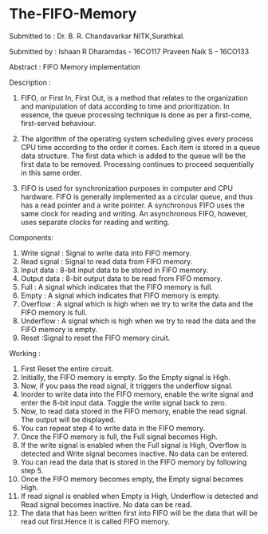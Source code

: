 # The-FIFO-Memory

 

Submitted to : Dr. B. R. Chandavarkar
	              NITK,Surathkal.

Submitted by : Ishaan R Dharamdas  - 16CO117
	        Praveen Naik S           - 16CO133


Abstract : FIFO Memory implementation

Description : 
	
1. FIFO, or First In, First Out, is a method that relates to the organization and manipulation of data 
according to time and prioritization. In essence, the queue processing technique is done as per a first-come, 
first-served behaviour. 

2. The algorithm of the operating system scheduling gives every process CPU time according to the order it comes.
Each item is stored in a queue data structure. The first data which is added to the queue will be the first data to be
removed. Processing continues to proceed sequentially in this same order. 

3. FIFO is used for synchronization purposes in computer and CPU hardware. FIFO is generally implemented 
as a circular queue, and thus has a read pointer and a write pointer. A synchronous FIFO uses the same clock for
reading and writing. An asynchronous FIFO, however, uses separate clocks for reading and writing.


Components:

1. Write signal : Signal to write data into FIFO memory.
2. Read signal : Signal to read data from FIFO memory.
3. Input data    : 8-bit input data to be stored in FIFO memory.
4. Output data : 8-bit output data to be read from FIFO memory.
5. Full              : A signal which indicates that the FIFO memory is full.
6. Empty         : A signal which indicates that FIFO memory is empty.
7. Overflow     : A signal which is high when we try to write the data and the FIFO memory is full.
8. Underflow   : A signal which is high when we try to read the data and the FIFO memory is empty.
9. Reset  	       :Signal to reset the FIFO memory ciruit.

Working :

1.    First Reset the entire circuit.
2.    Initially, the FIFO memory is empty. So the Empty signal is High.
3.    Now, if you pass the read signal, it triggers the underflow signal.
4.    Inorder to write data into the FIFO memory, enable the write signal and enter the 8-bit input data. Toggle the write signal back to zero.
5.    Now, to read data stored in the FIFO memory, enable the read signal. The output will be displayed.
6.    You can repeat step 4 to write data in the FIFO memory.
7.    Once the FIFO memory is full, the Full signal becomes High.
8.    If the write signal is enabled when the Full signal is High, Overflow is detected and Write signal becomes inactive. No data can be entered.
9.    You can read the data that is stored in the FIFO memory by following step 5.
10.  Once the FIFO memory becomes empty, the Empty signal becomes High.
11.  If read signal is enabled when Empty is High, Underflow is detected and Read signal becomes inactive. No data can be read.
12.  The data that has been written first into FIFO will be the data that will be read out first.Hence it is called FIFO memory.

